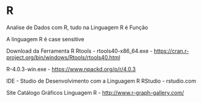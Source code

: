 # R
Analise de Dados com R, tudo na Linguagem R é Função

A linguagem R é case sensitive

Download da Ferramenta R
Rtools - rtools40-x86_64.exe - https://cran.r-project.org/bin/windows/Rtools/rtools40.html

R-4.0.3-win.exe - https://www.npackd.org/p/r/4.0.3

IDE - Studio de Desenvolvimento com a Linguagem R
RStudio - rstudio.com

Site Catálogo Gráficos Linguagem R - http://www.r-graph-gallery.com/
